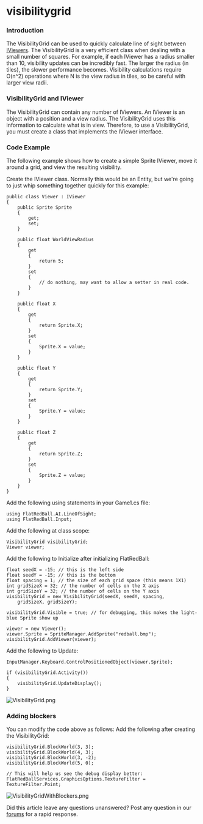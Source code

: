 # visibilitygrid

### Introduction

The VisibilityGrid can be used to quickly calculate line of sight between [IViewers](../../../../../frb/docs/index.php). The VisibilityGrid is a very efficient class when dealing with a small number of squares. For example, if each IViewer has a radius smaller than 10, visibility updates can be incredibly fast. The larger the radius (in tiles), the slower performance becomes. Visibility calculations require O(n^2) operations where N is the view radius in tiles, so be careful with larger view radii.

### VisibilityGrid and IViewer

The VisibilityGrid can contain any number of IViewers. An IViewer is an object with a position and a view radius. The VisibilityGrid uses this information to calculate what is in view. Therefore, to use a VisibilityGrid, you must create a class that implements the IViewer interface.

### Code Example

The following example shows how to create a simple Sprite IViewer, move it around a grid, and view the resulting visibility.

Create the IViewer class. Normally this would be an Entity, but we're going to just whip something together quickly for this example:

```
public class Viewer : IViewer
{
    public Sprite Sprite
    {
        get;
        set;
    }

    public float WorldViewRadius
    {
        get
        {
            return 5;
        }
        set
        {
            // do nothing, may want to allow a setter in real code.                
        }
    }

    public float X
    {
        get
        {
            return Sprite.X;
        }
        set
        {
            Sprite.X = value;
        }
    }

    public float Y
    {
        get
        {
            return Sprite.Y;
        }
        set
        {
            Sprite.Y = value;
        }
    }

    public float Z
    {
        get
        {
            return Sprite.Z;
        }
        set
        {
            Sprite.Z = value;
        }
    }
}
```

Add the following using statements in your Game1.cs file:

```
using FlatRedBall.AI.LineOfSight;
using FlatRedBall.Input;
```

Add the following at class scope:

```
VisibilityGrid visibilityGrid;
Viewer viewer;
```

Add the following to Initialize after initializing FlatRedBall:

```
float seedX = -15; // this is the left side
float seedY = -15; // this is the bottom
float spacing = 1; // the size of each grid space (this means 1X1)
int gridSizeX = 32; // the number of cells on the X axis
int gridSizeY = 32; // the number of cells on the Y axis
visibilityGrid = new VisibilityGrid(seedX, seedY, spacing, 
    gridSizeX, gridSizeY);

visibilityGrid.Visible = true; // for debugging, this makes the light-blue Sprite show up

viewer = new Viewer();
viewer.Sprite = SpriteManager.AddSprite("redball.bmp");
visibilityGrid.AddViewer(viewer);
```

Add the following to Update:

```
InputManager.Keyboard.ControlPositionedObject(viewer.Sprite);

if (visibilityGrid.Activity())
{
    visibilityGrid.UpdateDisplay();
}
```

![VisibilityGrid.png](../../../../../media/migrated\_media-VisibilityGrid.png)

### Adding blockers

You can modify the code above as follows: Add the following after creating the VisibilityGrid:

```
visibilityGrid.BlockWorld(3, 3);
visibilityGrid.BlockWorld(4, 3);
visibilityGrid.BlockWorld(3, -2);
visibilityGrid.BlockWorld(5, 0);

// This will help us see the debug display better:
FlatRedBallServices.GraphicsOptions.TextureFilter = TextureFilter.Point;
```

![VisibilityGridWithBlockers.png](../../../../../media/migrated\_media-VisibilityGridWithBlockers.png)

Did this article leave any questions unanswered? Post any question in our [forums](../../../../../frb/forum.md) for a rapid response.
